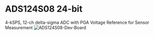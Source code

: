 # ADS124S08 24-bit
4-kSPS, 
12-ch delta-sigma ADC with PGA
Voltage Reference for Sensor Measurement
![ADS124S08-Dev-Board](https://user-images.githubusercontent.com/10842885/125738820-b1ffe33c-bb69-4c27-848b-c9bdcaa43afd.png)


